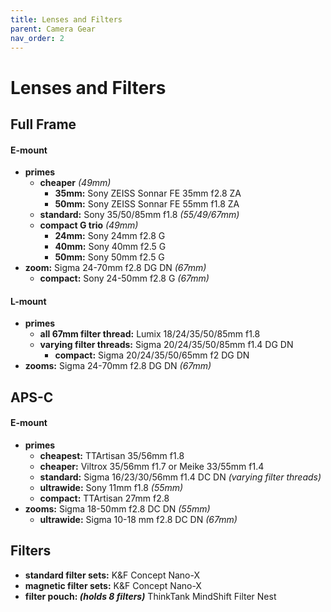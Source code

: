 ```yaml
---
title: Lenses and Filters
parent: Camera Gear
nav_order: 2
---
```

# Lenses and Filters

## Full Frame

#### E-mount

- **primes**
	- **cheaper** *(49mm)*
		- **35mm:** Sony ZEISS Sonnar FE 35mm f2.8 ZA
		- **50mm:** Sony ZEISS Sonnar FE 55mm f1.8 ZA
	- **standard:** Sony 35/50/85mm f1.8 *(55/49/67mm)*
	- **compact G trio** *(49mm)*
		- **24mm:** Sony 24mm f2.8 G
		- **40mm:** Sony 40mm f2.5 G
		- **50mm:** Sony 50mm f2.5 G
- **zoom:** Sigma 24-70mm f2.8 DG DN *(67mm)*
	- **compact:** Sony 24-50mm f2.8 G *(67mm)*

#### L-mount

- **primes** 
	- **all 67mm filter thread:** Lumix 18/24/35/50/85mm f1.8
	- **varying filter threads:** Sigma 20/24/35/50/85mm f1.4 DG DN
		- **compact:** Sigma 20/24/35/50/65mm f2 DG DN
- **zooms:** Sigma 24-70mm f2.8 DG DN *(67mm)*

## APS-C

#### E-mount

- **primes** 
	- **cheapest:** TTArtisan 35/56mm f1.8
	- **cheaper:** Viltrox 35/56mm f1.7 or Meike 33/55mm f1.4
	- **standard:** Sigma 16/23/30/56mm f1.4 DC DN *(varying filter threads)*
	- **ultrawide:** Sony 11mm f1.8 *(55mm)*
	- **compact:** TTArtisan 27mm f2.8
- **zooms:** Sigma 18-50mm f2.8 DC DN *(55mm)*
	- **ultrawide:** Sigma 10-18 mm f2.8 DC DN *(67mm)* 

## Filters

- **standard filter sets:** K&F Concept Nano-X
- **magnetic filter sets:** K&F Concept Nano-X
- **filter pouch: *(holds 8 filters)*** ThinkTank MindShift Filter Nest
